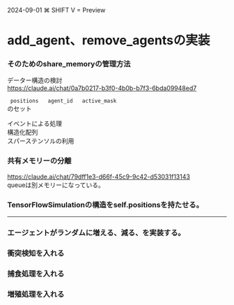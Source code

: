 2024-09-01
⌘ SHIFT V = Preview


# add_agent、remove_agentsの実装

### そのためのshare_memoryの管理方法  

データー構造の検討  
https://claude.ai/chat/0a7b0217-b3f0-4b0b-b7f3-6bda09948ed7  

`
positions  
agent_id  
active_mask`  
のセット  

イベントによる処理  
構造化配列  
スパーステンソルの利用  

### 共有メモリーの分離  
https://claude.ai/chat/79dff1e3-d66f-45c9-9c42-d53031f13143  
queueは別メモリーになっている。  

### TensorFlowSimulationの構造をself.positionsを持たせる。  

---

### エージェントがランダムに増える、減る、を実装する。
### 衝突検知を入れる
### 捕食処理を入れる
### 増殖処理を入れる
